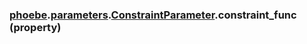 ### [phoebe](phoebe.md).[parameters](phoebe.parameters.md).[ConstraintParameter](phoebe.parameters.ConstraintParameter.md).constraint_func (property)




        

